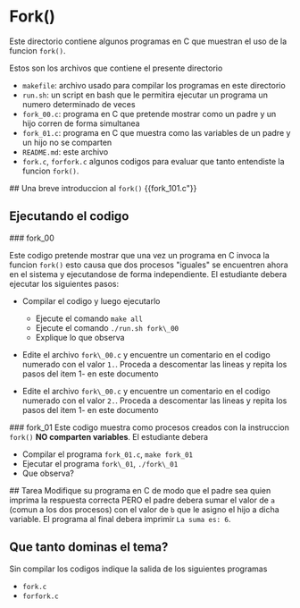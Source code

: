 # Fork()
Este directorio contiene algunos programas en C que muestran el uso de la
funcion `fork()`.

Estos son los archivos que contiene el presente directorio

- `makefile`: archivo usado para compilar los programas en este directorio
- `run.sh`: un script en bash que le permitira ejecutar un programa un numero 
determinado de veces
- `fork_00.c`: programa en C que pretende mostrar como un padre y un hijo corren 
de forma simultanea
- `fork_01.c`: programa en C que muestra como las variables de un padre y un hijo
no se comparten 
- `README.md`: este archivo
- `fork.c`, `forfork.c` algunos codigos para evaluar que tanto entendiste la funcion `fork()`.

## Una breve introduccion al `fork()`
{{fork\_101.c"}}

## Ejecutando el codigo
### fork\_00

Este codigo pretende mostrar que una vez un programa en C invoca la funcion `fork()` esto causa que dos procesos "iguales" se encuentren ahora en el sistema y ejecutandose de forma independiente.
El estudiante debera ejecutar los siguientes pasos:
- Compilar el codigo y luego ejecutarlo
	- Ejecute el comando `make all`
	- Ejecute el comando `./run.sh fork\_00`
	- Explique lo que observa

- Edite el archivo `fork\_00.c` y encuentre un comentario en el  codigo numerado
con el valor `1.`. Proceda a descomentar las lineas y repita los pasos del item
1- en este documento

- Edite el archivo `fork\_00.c` y encuentre un comentario en el codigo numerado
con el valor `2.`. Proceda a descomentar las lineas y repita los pasos del item
1- en este documento

### fork\_01
Este codigo muestra como procesos creados con la instruccion `fork()` **NO 
comparten variables**. El estudiante debera 
- Compilar el programa `fork_01.c`, `make fork_01`
- Ejecutar el programa `fork\_01`, `./fork\_01`
- Que observa?

## Tarea
Modifique su programa en C de modo que el padre sea quien imprima la respuesta 
correcta PERO el padre debera sumar el valor de `a` (comun a los dos procesos) 
con el valor de `b` que le asigno el hijo a dicha variable. El programa al final
debera imprimir `La suma es: 6`.

## Que tanto dominas el tema?
Sin compilar los codigos indique la salida de los siguientes programas
- `fork.c`
- `forfork.c`
